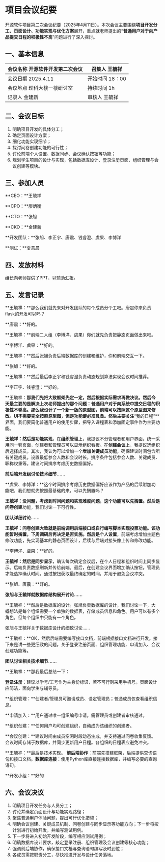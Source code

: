 # 项目会议纪要

开源软件项目第二次会议纪要（2025年4月11日）。本次会议主要围绕**项目开发分工、页面设计、功能实现与优化方案**展开，重点就老师提出的“**普通用户对于向产品提交日程的积极性不高**”问题进行了深入探讨。

## 一、基本信息

| 会议名称   开源软件开发第二次会议 | 召集人   王毓祥   |
| --------------------------------- | ----------------- |
| 会议日期    2025.4.11             | 开始时间   18：00 |
| 会议地点   理科大楼一楼研讨室     | 持续时间   1h     |
| 记录人   金建新                   | 审核人   王毓祥   |

## 二、会议目标  
1. 明确项目开发的具体分工；
2. 确定页面设计方案；
3. 细化功能实现细节；
4. 探讨问卷创建功能的可行性；
5. 讨论前端个人设置、数据同步、会议确认按钮等功能；
6. 规划学生项目的设计与实现，包括数据库设计、登录注册页面、组织管理与会议创建等模块。

## 三、参加人员  
**CEO：**王毓祥 

**CPO：**廖炳衡 

**CTO：**张旭 

**CKO：**金建新 

**开发团队：**张旭、李正宇、唐震、钱睿澄、虞果、李博洋 

**测试：**夏意晨

## 四、发放材料  
组长向老师提供了PPT，以辅助汇报。

## 五、发言记录  

**王毓祥：**那么我们就先来对开发团队的每个成员分个工吧。唐震你来负责flask的开发可以吗？

**唐震：**好的。

**王毓祥：**前端二人组（李博洋、虞果）你们就先负责把静态页面做出来吧。

**李博洋、虞果：**好的。

**王毓祥：**然后张旭负责后端数据库的创建和维护，你和前端交互一下。

**张旭：**好的。

**王毓祥：**然后最后李正宇和钱睿澄负责动态规划算法实现会议时间推荐。

**李正宇、钱睿澄：**好的。

**王毓祥：**那我们先把大致框架先定一定，然后根据实际需求再做决议。然后今天最主要的是解决上次老师提出的那个问题：普通用户对于向系统中提交日程的积极性不够高。那么我设计了一个新一版的原型图，前端可以按照这个原型图来修改。UI不需要完全按照原型图，但是功能键必须具备。然后主要关注**“我的日程”**界面，我们要简化普通用户的使用步骤，把导入课程表和添加固定事件作为主要功能。

**王毓祥：**然后是**功能实现**。在**组织管理**上，我提议不分管理者和用户界面，统一采用同一套页面，创建者和管理员可以显示组织看板。在**创建会议**上，我提议选组织后选择成员。其次，我认为可以增加一个**增加关键成员功能**，确保建议时间包含所有关键成员。设置最低参会人数和会议时长。排序条件包括参会人数、关键成员、职称权重等。建议时间排序考虑历史数据偏好。

**前后端开发组讨论技术细节……**

**虞果、李博洋：**这个时间排序考虑历史数据偏好应该作为产品的后续附加功能吧，我们想就先按照最基础的来，可以先搁置吗？

**王毓祥：**没问题，考虑到时间问题和实现难度问题，这个功能可以先搁置。然后是**问卷创建**功能，我们讨论一下可行性。

**团队详细讨论……**

**王毓祥：**问卷创建大致就是前端调用后端接口或自行编写脚本实现投票功能。该功能暂时搁置，下周调研后再决定是否实施。然后是**个人设置**，前端考虑增加主题色修改功能，先实现基本的静态页面设计，后续与后端对接头像上传和修改功能。

**李博洋、虞果：**好的。

**王毓祥：**然后是**同步显示**，确认每次确定会议后，在个人日程和组织时间上同步显示。后端负责数据刷新并传给前端。最后，在创建会议界面增加确认按钮，管理员才能选择确认时间。通过按钮获取最终确定的时间，并用于避免会议冲突。

**张旭、唐震：**好的。

**张旭与王毓祥就数据库结构展开讨论……**

**王毓祥：**然后是数据库的设计。张旭负责数据库的设计，我们讨论一下，大概想法是每个组织需要一个单独的数据表，存储成员信息和角色。用户可以有多个角色，但每个组织中只能有一个角色。

张旭与王毓祥关于数据库设计的细致讨论......

**王毓祥：**OK，然后后端需要编写接口文档，前端根据接口文档进行开发。接下来是讲一些更细致的问题，关于登录注册页面、组织管理功能、申请加入、会议创建功能等。

**团队讨论相关技术细节……**

**王毓祥：**那我最后总结一下：

**登录注册**：建议以学号/工号作为主身份标识，若不可行则采用手机号。页面设计应简洁，面向学生与辅导员。

**组织管理：**创建者/管理员可邀请成员、设定管理员；普通成员仅查看组织信息。

**申请加入：**用户通过唯一组织编号申请，需管理员或创建者审核通过。

**组织创建：**任何用户均可创建组织，自动成为该组织的创建者。

**会议创建：**建议时间由成员空闲时段动态生成，并支持通过问卷收集反馈。会议时间存储于数据库，并同步更新用户日程。各组织的日程表应避免冲突。

**王毓祥：**最后是技术实现。 **前后端协作**：前端先搭建框架，后端提供查询语句和接口文档。**数据库连接**：使用Python库直接连接数据库，并编写必要的查询语句。

**开发小组：**好的


## 六、会议决议  

1. 明确项目开发任务与人员分工；
2. 讨论并确定页面设计与功能实现路径；
3. 聚焦普通用户体验问题，提出可行优化措施；
4. 明确会议创建、关键成员机制、问卷创建与同步显示等功能方向；下一步将按计划进行初始开发，并编写测试用例。
5. 下一步将进入初始开发阶段，编写相应测试用例；
6. 明确数据库设计要求，敲定登录注册、组织管理及会议创建等核心功能；
7. 强调前后端协作，确保接口文档与查询语句编写及时到位；
8. 各成员需按职责分工，尽快推进开发与设计任务落地。
